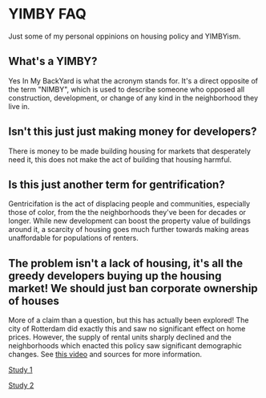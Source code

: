 # YIMBY FAQ
Just some of my personal oppinions on housing policy and YIMBYism.

## What's a YIMBY?
Yes In My BackYard is what the acronym stands for. It's a direct opposite of the term "NIMBY", which is used to describe someone who opposed all construction, development, or change of any kind in the neighborhood they live in.

## Isn't this just just making money for developers?
There is money to be made building housing for markets that desperately need it, this does not make the act of building that housing harmful.

## Is this just another term for gentrification?
Gentricifation is the act of displacing people and communities, especially those of color, from the the neighborhoods they've been for decades or longer. While new development can boost the property value of buildings around it, a scarcity of housing goes much further towards making areas unaffordable for populations of renters.

## The problem isn't a lack of housing, it's all the greedy developers buying up the housing market! We should just ban corporate ownership of houses
More of a claim than a question, but this has actually been explored! The city of Rotterdam did exactly this and saw no significant effect on home prices. However, the supply of rental units sharply declined and the neighborhoods which enacted this policy saw significant demographic changes. See [this video](https://www.youtube.com/watch?v=BRqZBuu_Ers) and sources for more information.

[Study 1](https://www.youtube.com/redirect?event=video_description&redir_token=QUFFLUhqbkx2X0VXNmpkSF94Q3dQdU51dThNZnlMWW51d3xBQ3Jtc0tsMDQzQU9WWHhUUWJjNXllMk8zUlRPUkEyWGxXMjUxX3BaX04yLWhyVXB5MVFWZFEwYTNWcGJ5U2xhbVJVVkZKNjF2NVpWZTRteXJJUExoanZBYVhTazFSMVpMb3lyeEszLUNkQjBJbEVkUHRFREdEdw&q=https%3A%2F%2Ffrw.studenttheses.ub.rug.nl%2F3913%2F1%2FMaster%2520Thesis%2520final%2520version%2520Pieter%2520Reitsma%252017-7-2022.pdf&v=BRqZBuu_Ers)

[Study 2](https://www.youtube.com/redirect?event=video_description&redir_token=QUFFLUhqbnBvVGQtTWlVVGh0RUxINzU1dHUzdFRvSXktd3xBQ3Jtc0tuVXN0eWQtcjVwY3k3dTRjZEhZRF9xc2dIZlJOREFRRG9HLXlqNzZGVlhtWGYyYXZlWklkcmRJUXRoWWFncGNaMERwT20zREczTWtiUUVSXzhDYUlOZ2FLejEzTnpNMlJUVVlST1NvNGlROGFlOUdQVQ&q=https%3A%2F%2Fpapers.ssrn.com%2Fsol3%2Fpapers.cfm%3Fabstract_id%3D4480261&v=BRqZBuu_Ers)